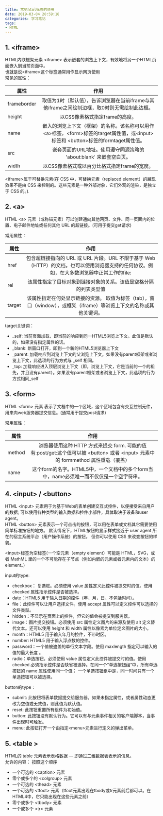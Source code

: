 ```yaml
---
title: 常见html标签的使用
date: 2019-03-04 20:59:18
categories: 学习笔记
tags: 
- HTML
---
```

## 1. &lt;iframe&gt; 
HTML内联框架元素 &lt;iframe&gt; 表示嵌套的浏览上下文，有效地将另一个HTML页面嵌入到当前页面中。   
也就是说&lt;iframe&gt;这个标签通常用作显示网页使用   
常见的属性：

属性 | 作用
------------ | :-------------:
frameborder | 取值为1时（默认值），告诉浏览器在当前iframe与其他iframe之间绘制边框，取0时则无需绘制此边框。
height | 以CSS像素格式指定frame的高度。
name  | 嵌入的浏览上下文（框架）的名称。该名称可以用作&lt;a&gt;标签，&lt;form&gt;标签的target属性值，或&lt;input&gt; 标签和 &lt;button&gt;标签的formtaget属性值。
src | 嵌套页面的URL地址。使用遵守同源策略的  'about:blank' 来嵌套空白页。
width | 以CSS像素格式或以百分比格式指定frame的宽度。

&lt;iframe&gt;属于可替换元素(在 CSS 中，可替换元素（replaced element）的展现效果不是由 CSS 来控制的。这些元素是一种外部对象，它们外观的渲染，是独立于 CSS 的。).


## 2. &lt;a&gt;    
HTML &lt;a&gt; 元素（或称锚元素）可以创建通向其他网页、文件、同一页面内的位置、电子邮件地址或任何其他 URL 的超链接。(可用于提交get请求)

常用属性：  

属性 | 作用
------------ | :-------------:
href |  包含超链接指向的 URL 或 URL 片段。URL 不限于基于 Web（HTTP）的文档，也可以使用浏览器支持的任何协议。例如，在大多数浏览器中正常工作的file:
rel  |  该属性指定了目标对象到链接对象的关系。该值是空格分隔的列表类型值
target  |  该属性指定在何处显示链接的资源。 取值为标签（tab），窗口（window），或框架（iframe）等浏览上下文的名称或其他关键词。

target关键词：
  - _self: 当前页面加载，即当前的响应到同一HTML5浏览上下文。此值是默认的，如果没有指定属性的话。
  - _blank: 新窗口打开，即到一个新的HTML5浏览器上下文
  - _parent: 加载响应到浏览上下文的父浏览上下文。如果没有parent框架或者浏览上下文，此选项的行为方式与 _self 相同。
  - _top: 加载响应进入顶层浏览上下文（即，浏览上下文，它是当前的一个的祖先，并且没有parent）。如果没有parent框架或者浏览上下文，此选项的行为方式相同_self    



## 3.  &lt;form&gt;  

HTML &lt;form&gt; 元素 表示了文档中的一个区域，这个区域包含有交互控制元件，用来向web服务器提交信息。(通常用于提交post请求)  

常用属性：


属性 | 作用
------------ | :-------------:
method | 浏览器使用这种 HTTP 方式来提交 form. 可能的值有:post/get:这个值可以被 &lt;button&gt; 或者 &lt;input&gt; 元素中的 formmethod 属性重载（覆盖）
name  |  这个form的名字。HTML5中，一个文档中的多个form当中，name必须唯一而不仅仅是一个空字符串。


## 4. &lt;input&gt; / &lt;button&gt;   
HTML &lt;input&gt; 元素用于为基于Web的表单创建交互式控件，以便接受来自用户的数据; 可以使用各种类型的输入数据和控件小部件，具体取决于设备和user agent。  
HTML &lt;button&gt; 元素表示一个可点击的按钮，可以用在表单或文档其它需要使用简单标准按钮的地方。 默认情况下，HTML按钮的显示样式接近于 user agent 所在的宿主系统平台（用户操作系统）的按钮， 但你可以使用 CSS 来改变按钮的样貌。

&lt;input&gt;标签为空标签(一个空元素（empty element）可能是 HTML，SVG，或者 MathML 里的一个不可能存在子节点（例如内嵌的元素或者元素内的文本）的element。)

input的type:
- checkbox： 复选框。必须使用 value 属性定义此控件被提交时的值。使用 checked 属性指示控件是否被选择。
- date：HTML5 用于输入日期的控件（年，月，日，不包括时间）。
- file：此控件可以让用户选择文件。使用 accept 属性可以定义控件可以选择的文件类型。
- hidden：不显示在页面上的控件，但它的值会被提交到服务器。
- image：图片提交按钮。必须使用 src 属性定义图片的来源及使用 alt 定义替代文本。还可以使用 height 和 width 属性以像素为单位定义图片的大小。
- month：HTML5 用于输入年月的控件，不带时区。
- number: HTML5 用于输入浮点数的控件。
- password：一个值被遮盖的单行文本字段。使用 maxlength 指定可以输入的值的最大长度 。
- radio：单选按钮。必须使用 value 属性定义此控件被提交时的值。使用checked 必须指示控件是否缺省被选择。在同一个”单选按钮组“中，所有单选按钮的 name 属性使用同一个值； 一个单选按钮组中是，同一时间只有一个单选按钮可以被选择。    

button的type：   

- submit:  此按钮将表单数据提交给服务器。如果未指定属性，或者属性动态更改为空值或无效值，则此值为默认值。
- reset:  此按钮重置所有组件为初始值。
- button: 此按钮没有默认行为。它可以有与元素事件相关的客户端脚本，当事件出现时可触发。
- menu: 此按钮打开一个由指定&lt;menu&gt;元素进行定义的弹出菜单。


## 5. &lt;table &gt;   
HTML的 table 元素表示表格数据 — 即通过二维数据表表示的信息。  
允许的内容： 按照这个顺序
- 一个可选的 &lt;caption&gt; 元素
- 零个或多个的 &lt;colgroup&gt; 元素
- 一个可选的 &lt;thead&gt; 元素
- 一个可选的 &lt;tfoot&gt; 元素（tfoot元素出现在tbody或tr元素前后都可以。在HTML4中，它只能出现在这些元素之前）
- 零个或多个 &lt;tbody&gt; 元素
- 一个或多个 &lt;tr&gt; 元素